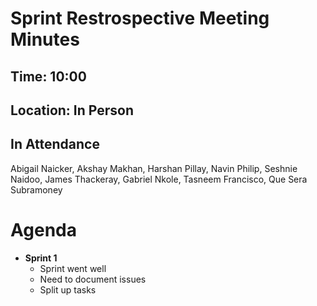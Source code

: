 # Sprint Restrospective Meeting Minutes 


## Time: 10:00
## Location: In Person
## In Attendance
Abigail Naicker, Akshay Makhan, Harshan Pillay, Navin Philip, Seshnie Naidoo, James Thackeray, Gabriel Nkole, Tasneem Francisco, Que Sera Subramoney

# Agenda 

* **Sprint 1**
  * Sprint went well
  * Need to document issues
  * Split up tasks  
